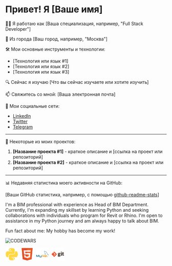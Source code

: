 # Привет! Я [Ваше имя]

👨‍💻 Я работаю как [Ваша специализация, например, "Full Stack Developer"]

🌆 Из города [Ваш город, например, "Москва"]

🛠 Мои основные инструменты и технологии:

- [Технология или язык #1]
- [Технология или язык #2]
- [Технология или язык #3]

🔍 Сейчас я изучаю [Что вы сейчас изучаете или хотите изучить]

📫 Свяжитесь со мной: [Ваша электронная почта]

🔗 Мои социальные сети:

- [LinkedIn](ссылка_на_ваш_профиль)
- [Twitter](ссылка_на_ваш_профиль)
- [Telegram](ссылка_на_ваш_профиль)

---

💼 Некоторые из моих проектов:

1. **[Название проекта #1]** - краткое описание и [ссылка на проект или репозиторий]
2. **[Название проекта #2]** - краткое описание и [ссылка на проект или репозиторий]

---

📊 Недавняя статистика моего активности на GitHub:

[Ваши GitHub статистика, например, с помощью [github-readme-stats](https://github.com/anuraghazra/github-readme-stats)]



I'm a BIM professional with experience as Head of BIM Department. 
Currently, I'm expanding my skillset by learning Python and seeking collaborations with individuals who program for Revit or Rhino. 
I'm open to assistance in my Python journey and am always happy to talk about BIM. 

Fun fact about me: My hobby has become my work!
             
<div>  
  <img src="https://www.codewars.com/users/eleron96/badges/small" title="CODEWARS" alt="CODEWARS"/>&nbsp;
  
  <img src="https://github.com/devicons/devicon/blob/master/icons/python/python-plain.svg" title="PYTHON" alt="PYTHON" width="40" height="40"/>&nbsp;
  <img src="https://github.com/devicons/devicon/blob/master/icons/html5/html5-original.svg" title="HTML5" alt="HTML" width="40" height="40"/>&nbsp;
  <img src="https://github.com/devicons/devicon/blob/master/icons/mysql/mysql-original-wordmark.svg" title="MySQL"  alt="MySQL" width="40" height="40"/>&nbsp;
  <img src="https://github.com/devicons/devicon/blob/master/icons/git/git-original-wordmark.svg" title="Git" alt="Git" width="40" height="40"/>&nbsp;
</div>


